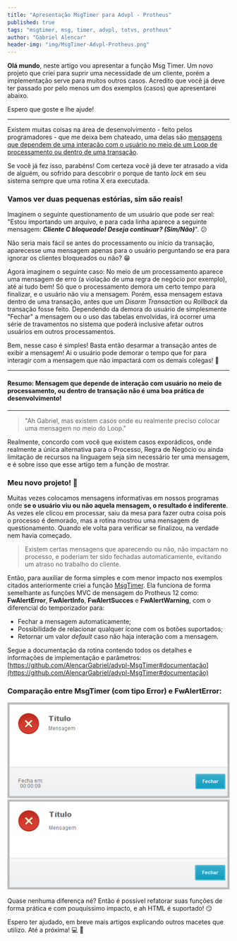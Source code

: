 ```yaml
---
title: "Apresentação MsgTimer para Advpl - Protheus"
published: true
tags: "msgtimer, msg, timer, advpl, totvs, protheus"
author: "Gabriel Alencar"
header-img: "img/MsgTimer-Advpl-Protheus.png"
---
```


**Olá mundo**, neste artigo vou apresentar a função Msg Timer. Um novo projeto que criei para suprir uma necessidade de um cliente, porém a implementação serve para muitos outros casos. Acredito que você já deve ter passado por pelo menos um dos exemplos (casos) que apresentarei abaixo.

Espero que goste e lhe ajude!

---

Existem muitas coisas na área de desenvolvimento - feito pelos programadores - que me deixa bem chateado, uma delas são <u>mensagens que dependem de uma interação com o usuário no meio de um Loop de processamento ou dentro de uma transação</u>.


Se você já fez isso, parabéns! Com certeza você já deve ter atrasado a vida de alguém, ou sofrido para descobrir o porque de tanto *lock* em seu sistema sempre que uma rotina X era executada.

### Vamos ver duas pequenas estórias, sim são reais!

Imaginem o seguinte questionamento de um usuário que pode ser real: "Estou importando um arquivo, e para cada linha aparece a seguinte mensagem: ***Cliente C bloqueado! Deseja continuar? (Sim/Não)***". :confused:


Não seria mais fácil se antes do processamento ou início da transação, aparecesse uma mensagem apenas para o usuário perguntando se era para ignorar os clientes bloqueados ou não? :grin:


Agora imaginem o seguinte caso: No meio de um processamento aparece uma mensagem de erro (a violação de uma regra de negócio por exemplo), até ai tudo bem! Só que o processamento demora um certo tempo para finalizar, e o usuário não viu a mensagem. Porém, essa mensagem estava dentro de uma transação, antes que um *Disarm Transaction* ou *Rollback* da transação fosse feito. Dependendo da demora do usuário de simplesmente "Fechar" a mensagem ou o uso das tabelas envolvidas, irá ocorrer uma série de travamentos no sistema que poderá inclusive afetar outros usuários em outros processamentos.


Bem, nesse caso é simples! Basta então desarmar a transação antes de exibir a mensagem! Ai o usuário pode demorar o tempo que for para interagir com a mensagem que não impactará com os demais colegas! :clap:

---
#### Resumo: Mensagem que depende de interação com usuário no meio de processamento, ou dentro de transação não é uma boa prática de desenvolvimento!
---

> "Ah Gabriel, mas existem casos onde eu realmente preciso colocar uma mensagem no meio do Loop."

Realmente, concordo com você que existem casos exporádicos, onde realmente a única alternativa para o Processo, Regra de Negócio ou ainda limitação de recursos na linguagem seja sim necessário ter uma mensagem, e é sobre isso que esse artigo tem a função de mostrar.

### Meu novo projeto! :raised_hands:

Muitas vezes colocamos mensagens informativas em nossos programas onde **se o usuário viu ou não aquela mensagem, o resultado é indiferente**. As vezes ele clicou em processar, saiu da mesa para fazer outra coisa pois o processo é demorado, mas a rotina mostrou uma mensagem de questionamento. Quando ele volta para verificar se finalizou, na verdade nem havia começado. 

> Existem certas mensagens que aparecendo ou não, não impactam no processo, e poderiam ter sido fechadas automaticamente, evitando um atraso no trabalho do cliente.


Então, para auxiliar de forma simples e com menor impacto nos exemplos citados anteriormente criei a função [MsgTimer](https://github.com/AlencarGabriel/advpl-MsgTimer). Ela funciona de forma semelhante as funções MVC de mensagem do Protheus 12 como: **FwAlertError**, **FwAlertInfo**, **FwAlertSucces** e **FwAlertWarning**, com o diferencial do temporizador para:
- Fechar a mensagem automaticamente;
- Possibilidade de relacionar qualquer ícone com os botões suportados;
- Retornar um valor *default* caso não haja interação com a mensagem.

Segue a documentação da rotina contendo todos os detalhes e informações de implementação e parâmetros: [https://github.com/AlencarGabriel/advpl-MsgTimer#documentação](https://github.com/AlencarGabriel/advpl-MsgTimer#documentação)

### Comparação entre MsgTimer (com tipo Error) e FwAlertError:

![MsgTimer Error](https://github.com/AlencarGabriel/advpl-MsgTimer/raw/master/Examples/MsgTimer_Error_Default.png) ![FwAlertError](https://github.com/AlencarGabriel/advpl-MsgTimer/raw/master/Examples/FwAlertError.png)

Quase nenhuma diferença né? Então é possível refatorar suas funções de forma prática e com pouquíssimo impacto, e ah HTML é suportado! :smirk:

Espero ter ajudado, em breve mais artigos explicando outros macetes que utilizo. Até a próxima! :computer: :wave:
